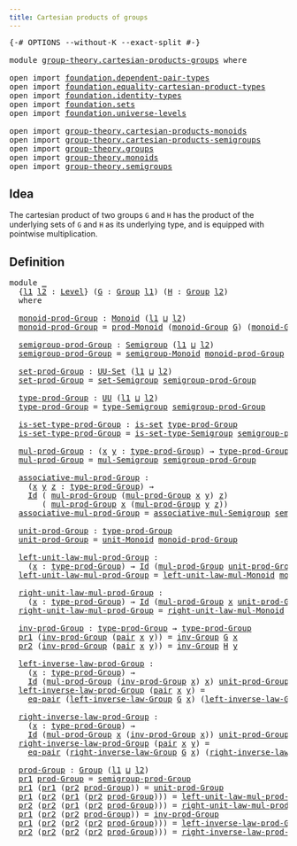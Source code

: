 ```yaml
---
title: Cartesian products of groups
---
```


<pre class="Agda"><a id="54" class="Symbol">{-#</a> <a id="58" class="Keyword">OPTIONS</a> <a id="66" class="Pragma">--without-K</a> <a id="78" class="Pragma">--exact-split</a> <a id="92" class="Symbol">#-}</a>

<a id="97" class="Keyword">module</a> <a id="104" href="group-theory.cartesian-products-groups.html" class="Module">group-theory.cartesian-products-groups</a> <a id="143" class="Keyword">where</a>

<a id="150" class="Keyword">open</a> <a id="155" class="Keyword">import</a> <a id="162" href="foundation.dependent-pair-types.html" class="Module">foundation.dependent-pair-types</a>
<a id="194" class="Keyword">open</a> <a id="199" class="Keyword">import</a> <a id="206" href="foundation.equality-cartesian-product-types.html" class="Module">foundation.equality-cartesian-product-types</a>
<a id="250" class="Keyword">open</a> <a id="255" class="Keyword">import</a> <a id="262" href="foundation.identity-types.html" class="Module">foundation.identity-types</a>
<a id="288" class="Keyword">open</a> <a id="293" class="Keyword">import</a> <a id="300" href="foundation.sets.html" class="Module">foundation.sets</a>
<a id="316" class="Keyword">open</a> <a id="321" class="Keyword">import</a> <a id="328" href="foundation.universe-levels.html" class="Module">foundation.universe-levels</a>

<a id="356" class="Keyword">open</a> <a id="361" class="Keyword">import</a> <a id="368" href="group-theory.cartesian-products-monoids.html" class="Module">group-theory.cartesian-products-monoids</a>
<a id="408" class="Keyword">open</a> <a id="413" class="Keyword">import</a> <a id="420" href="group-theory.cartesian-products-semigroups.html" class="Module">group-theory.cartesian-products-semigroups</a>
<a id="463" class="Keyword">open</a> <a id="468" class="Keyword">import</a> <a id="475" href="group-theory.groups.html" class="Module">group-theory.groups</a>
<a id="495" class="Keyword">open</a> <a id="500" class="Keyword">import</a> <a id="507" href="group-theory.monoids.html" class="Module">group-theory.monoids</a>
<a id="528" class="Keyword">open</a> <a id="533" class="Keyword">import</a> <a id="540" href="group-theory.semigroups.html" class="Module">group-theory.semigroups</a>
</pre>
## Idea

The cartesian product of two groups `G` and `H` has the product of the underlying sets of `G` and `H` as its underlying type, and is equipped with pointwise multiplication.

## Definition

<pre class="Agda"><a id="775" class="Keyword">module</a> <a id="782" href="group-theory.cartesian-products-groups.html#782" class="Module">_</a>
  <a id="786" class="Symbol">{</a><a id="787" href="group-theory.cartesian-products-groups.html#787" class="Bound">l1</a> <a id="790" href="group-theory.cartesian-products-groups.html#790" class="Bound">l2</a> <a id="793" class="Symbol">:</a> <a id="795" href="Agda.Primitive.html#597" class="Postulate">Level</a><a id="800" class="Symbol">}</a> <a id="802" class="Symbol">(</a><a id="803" href="group-theory.cartesian-products-groups.html#803" class="Bound">G</a> <a id="805" class="Symbol">:</a> <a id="807" href="group-theory.groups.html#2468" class="Function">Group</a> <a id="813" href="group-theory.cartesian-products-groups.html#787" class="Bound">l1</a><a id="815" class="Symbol">)</a> <a id="817" class="Symbol">(</a><a id="818" href="group-theory.cartesian-products-groups.html#818" class="Bound">H</a> <a id="820" class="Symbol">:</a> <a id="822" href="group-theory.groups.html#2468" class="Function">Group</a> <a id="828" href="group-theory.cartesian-products-groups.html#790" class="Bound">l2</a><a id="830" class="Symbol">)</a>
  <a id="834" class="Keyword">where</a>

  <a id="843" href="group-theory.cartesian-products-groups.html#843" class="Function">monoid-prod-Group</a> <a id="861" class="Symbol">:</a> <a id="863" href="group-theory.monoids.html#1007" class="Function">Monoid</a> <a id="870" class="Symbol">(</a><a id="871" href="group-theory.cartesian-products-groups.html#787" class="Bound">l1</a> <a id="874" href="Agda.Primitive.html#810" class="Primitive Operator">⊔</a> <a id="876" href="group-theory.cartesian-products-groups.html#790" class="Bound">l2</a><a id="878" class="Symbol">)</a>
  <a id="882" href="group-theory.cartesian-products-groups.html#843" class="Function">monoid-prod-Group</a> <a id="900" class="Symbol">=</a> <a id="902" href="group-theory.cartesian-products-monoids.html#2121" class="Function">prod-Monoid</a> <a id="914" class="Symbol">(</a><a id="915" href="group-theory.groups.html#3652" class="Function">monoid-Group</a> <a id="928" href="group-theory.cartesian-products-groups.html#803" class="Bound">G</a><a id="929" class="Symbol">)</a> <a id="931" class="Symbol">(</a><a id="932" href="group-theory.groups.html#3652" class="Function">monoid-Group</a> <a id="945" href="group-theory.cartesian-products-groups.html#818" class="Bound">H</a><a id="946" class="Symbol">)</a>

  <a id="951" href="group-theory.cartesian-products-groups.html#951" class="Function">semigroup-prod-Group</a> <a id="972" class="Symbol">:</a> <a id="974" href="group-theory.semigroups.html#737" class="Function">Semigroup</a> <a id="984" class="Symbol">(</a><a id="985" href="group-theory.cartesian-products-groups.html#787" class="Bound">l1</a> <a id="988" href="Agda.Primitive.html#810" class="Primitive Operator">⊔</a> <a id="990" href="group-theory.cartesian-products-groups.html#790" class="Bound">l2</a><a id="992" class="Symbol">)</a>
  <a id="996" href="group-theory.cartesian-products-groups.html#951" class="Function">semigroup-prod-Group</a> <a id="1017" class="Symbol">=</a> <a id="1019" href="group-theory.monoids.html#1092" class="Function">semigroup-Monoid</a> <a id="1036" href="group-theory.cartesian-products-groups.html#843" class="Function">monoid-prod-Group</a>

  <a id="1057" href="group-theory.cartesian-products-groups.html#1057" class="Function">set-prod-Group</a> <a id="1072" class="Symbol">:</a> <a id="1074" href="foundation-core.sets.html#1177" class="Function">UU-Set</a> <a id="1081" class="Symbol">(</a><a id="1082" href="group-theory.cartesian-products-groups.html#787" class="Bound">l1</a> <a id="1085" href="Agda.Primitive.html#810" class="Primitive Operator">⊔</a> <a id="1087" href="group-theory.cartesian-products-groups.html#790" class="Bound">l2</a><a id="1089" class="Symbol">)</a>
  <a id="1093" href="group-theory.cartesian-products-groups.html#1057" class="Function">set-prod-Group</a> <a id="1108" class="Symbol">=</a> <a id="1110" href="group-theory.semigroups.html#881" class="Function">set-Semigroup</a> <a id="1124" href="group-theory.cartesian-products-groups.html#951" class="Function">semigroup-prod-Group</a>

  <a id="1148" href="group-theory.cartesian-products-groups.html#1148" class="Function">type-prod-Group</a> <a id="1164" class="Symbol">:</a> <a id="1166" href="foundation-core.universe-levels.html#222" class="Primitive">UU</a> <a id="1169" class="Symbol">(</a><a id="1170" href="group-theory.cartesian-products-groups.html#787" class="Bound">l1</a> <a id="1173" href="Agda.Primitive.html#810" class="Primitive Operator">⊔</a> <a id="1175" href="group-theory.cartesian-products-groups.html#790" class="Bound">l2</a><a id="1177" class="Symbol">)</a>
  <a id="1181" href="group-theory.cartesian-products-groups.html#1148" class="Function">type-prod-Group</a> <a id="1197" class="Symbol">=</a> <a id="1199" href="group-theory.semigroups.html#933" class="Function">type-Semigroup</a> <a id="1214" href="group-theory.cartesian-products-groups.html#951" class="Function">semigroup-prod-Group</a>

  <a id="1238" href="group-theory.cartesian-products-groups.html#1238" class="Function">is-set-type-prod-Group</a> <a id="1261" class="Symbol">:</a> <a id="1263" href="foundation-core.sets.html#1099" class="Function">is-set</a> <a id="1270" href="group-theory.cartesian-products-groups.html#1148" class="Function">type-prod-Group</a>
  <a id="1288" href="group-theory.cartesian-products-groups.html#1238" class="Function">is-set-type-prod-Group</a> <a id="1311" class="Symbol">=</a> <a id="1313" href="group-theory.semigroups.html#1000" class="Function">is-set-type-Semigroup</a> <a id="1335" href="group-theory.cartesian-products-groups.html#951" class="Function">semigroup-prod-Group</a>

  <a id="1359" href="group-theory.cartesian-products-groups.html#1359" class="Function">mul-prod-Group</a> <a id="1374" class="Symbol">:</a> <a id="1376" class="Symbol">(</a><a id="1377" href="group-theory.cartesian-products-groups.html#1377" class="Bound">x</a> <a id="1379" href="group-theory.cartesian-products-groups.html#1379" class="Bound">y</a> <a id="1381" class="Symbol">:</a> <a id="1383" href="group-theory.cartesian-products-groups.html#1148" class="Function">type-prod-Group</a><a id="1398" class="Symbol">)</a> <a id="1400" class="Symbol">→</a> <a id="1402" href="group-theory.cartesian-products-groups.html#1148" class="Function">type-prod-Group</a>
  <a id="1420" href="group-theory.cartesian-products-groups.html#1359" class="Function">mul-prod-Group</a> <a id="1435" class="Symbol">=</a> <a id="1437" href="group-theory.semigroups.html#1215" class="Function">mul-Semigroup</a> <a id="1451" href="group-theory.cartesian-products-groups.html#951" class="Function">semigroup-prod-Group</a>

  <a id="1475" href="group-theory.cartesian-products-groups.html#1475" class="Function">associative-mul-prod-Group</a> <a id="1502" class="Symbol">:</a>
    <a id="1508" class="Symbol">(</a><a id="1509" href="group-theory.cartesian-products-groups.html#1509" class="Bound">x</a> <a id="1511" href="group-theory.cartesian-products-groups.html#1511" class="Bound">y</a> <a id="1513" href="group-theory.cartesian-products-groups.html#1513" class="Bound">z</a> <a id="1515" class="Symbol">:</a> <a id="1517" href="group-theory.cartesian-products-groups.html#1148" class="Function">type-prod-Group</a><a id="1532" class="Symbol">)</a> <a id="1534" class="Symbol">→</a>
    <a id="1540" href="foundation-core.identity-types.html#1754" class="Datatype">Id</a> <a id="1543" class="Symbol">(</a> <a id="1545" href="group-theory.cartesian-products-groups.html#1359" class="Function">mul-prod-Group</a> <a id="1560" class="Symbol">(</a><a id="1561" href="group-theory.cartesian-products-groups.html#1359" class="Function">mul-prod-Group</a> <a id="1576" href="group-theory.cartesian-products-groups.html#1509" class="Bound">x</a> <a id="1578" href="group-theory.cartesian-products-groups.html#1511" class="Bound">y</a><a id="1579" class="Symbol">)</a> <a id="1581" href="group-theory.cartesian-products-groups.html#1513" class="Bound">z</a><a id="1582" class="Symbol">)</a>
       <a id="1591" class="Symbol">(</a> <a id="1593" href="group-theory.cartesian-products-groups.html#1359" class="Function">mul-prod-Group</a> <a id="1608" href="group-theory.cartesian-products-groups.html#1509" class="Bound">x</a> <a id="1610" class="Symbol">(</a><a id="1611" href="group-theory.cartesian-products-groups.html#1359" class="Function">mul-prod-Group</a> <a id="1626" href="group-theory.cartesian-products-groups.html#1511" class="Bound">y</a> <a id="1628" href="group-theory.cartesian-products-groups.html#1513" class="Bound">z</a><a id="1629" class="Symbol">))</a>
  <a id="1634" href="group-theory.cartesian-products-groups.html#1475" class="Function">associative-mul-prod-Group</a> <a id="1661" class="Symbol">=</a> <a id="1663" href="group-theory.semigroups.html#1445" class="Function">associative-mul-Semigroup</a> <a id="1689" href="group-theory.cartesian-products-groups.html#951" class="Function">semigroup-prod-Group</a>

  <a id="1713" href="group-theory.cartesian-products-groups.html#1713" class="Function">unit-prod-Group</a> <a id="1729" class="Symbol">:</a> <a id="1731" href="group-theory.cartesian-products-groups.html#1148" class="Function">type-prod-Group</a>
  <a id="1749" href="group-theory.cartesian-products-groups.html#1713" class="Function">unit-prod-Group</a> <a id="1765" class="Symbol">=</a> <a id="1767" href="group-theory.monoids.html#2031" class="Function">unit-Monoid</a> <a id="1779" href="group-theory.cartesian-products-groups.html#843" class="Function">monoid-prod-Group</a>

  <a id="1800" href="group-theory.cartesian-products-groups.html#1800" class="Function">left-unit-law-mul-prod-Group</a> <a id="1829" class="Symbol">:</a>
    <a id="1835" class="Symbol">(</a><a id="1836" href="group-theory.cartesian-products-groups.html#1836" class="Bound">x</a> <a id="1838" class="Symbol">:</a> <a id="1840" href="group-theory.cartesian-products-groups.html#1148" class="Function">type-prod-Group</a><a id="1855" class="Symbol">)</a> <a id="1857" class="Symbol">→</a> <a id="1859" href="foundation-core.identity-types.html#1754" class="Datatype">Id</a> <a id="1862" class="Symbol">(</a><a id="1863" href="group-theory.cartesian-products-groups.html#1359" class="Function">mul-prod-Group</a> <a id="1878" href="group-theory.cartesian-products-groups.html#1713" class="Function">unit-prod-Group</a> <a id="1894" href="group-theory.cartesian-products-groups.html#1836" class="Bound">x</a><a id="1895" class="Symbol">)</a> <a id="1897" href="group-theory.cartesian-products-groups.html#1836" class="Bound">x</a>
  <a id="1901" href="group-theory.cartesian-products-groups.html#1800" class="Function">left-unit-law-mul-prod-Group</a> <a id="1930" class="Symbol">=</a> <a id="1932" href="group-theory.monoids.html#2119" class="Function">left-unit-law-mul-Monoid</a> <a id="1957" href="group-theory.cartesian-products-groups.html#843" class="Function">monoid-prod-Group</a>

  <a id="1978" href="group-theory.cartesian-products-groups.html#1978" class="Function">right-unit-law-mul-prod-Group</a> <a id="2008" class="Symbol">:</a>
    <a id="2014" class="Symbol">(</a><a id="2015" href="group-theory.cartesian-products-groups.html#2015" class="Bound">x</a> <a id="2017" class="Symbol">:</a> <a id="2019" href="group-theory.cartesian-products-groups.html#1148" class="Function">type-prod-Group</a><a id="2034" class="Symbol">)</a> <a id="2036" class="Symbol">→</a> <a id="2038" href="foundation-core.identity-types.html#1754" class="Datatype">Id</a> <a id="2041" class="Symbol">(</a><a id="2042" href="group-theory.cartesian-products-groups.html#1359" class="Function">mul-prod-Group</a> <a id="2057" href="group-theory.cartesian-products-groups.html#2015" class="Bound">x</a> <a id="2059" href="group-theory.cartesian-products-groups.html#1713" class="Function">unit-prod-Group</a><a id="2074" class="Symbol">)</a> <a id="2076" href="group-theory.cartesian-products-groups.html#2015" class="Bound">x</a>
  <a id="2080" href="group-theory.cartesian-products-groups.html#1978" class="Function">right-unit-law-mul-prod-Group</a> <a id="2110" class="Symbol">=</a> <a id="2112" href="group-theory.monoids.html#2285" class="Function">right-unit-law-mul-Monoid</a> <a id="2138" href="group-theory.cartesian-products-groups.html#843" class="Function">monoid-prod-Group</a>

  <a id="2159" href="group-theory.cartesian-products-groups.html#2159" class="Function">inv-prod-Group</a> <a id="2174" class="Symbol">:</a> <a id="2176" href="group-theory.cartesian-products-groups.html#1148" class="Function">type-prod-Group</a> <a id="2192" class="Symbol">→</a> <a id="2194" href="group-theory.cartesian-products-groups.html#1148" class="Function">type-prod-Group</a>
  <a id="2212" href="foundation-core.dependent-pair-types.html#592" class="Field">pr1</a> <a id="2216" class="Symbol">(</a><a id="2217" href="group-theory.cartesian-products-groups.html#2159" class="Function">inv-prod-Group</a> <a id="2232" class="Symbol">(</a><a id="2233" href="foundation-core.dependent-pair-types.html#575" class="InductiveConstructor">pair</a> <a id="2238" href="group-theory.cartesian-products-groups.html#2238" class="Bound">x</a> <a id="2240" href="group-theory.cartesian-products-groups.html#2240" class="Bound">y</a><a id="2241" class="Symbol">))</a> <a id="2244" class="Symbol">=</a> <a id="2246" href="group-theory.groups.html#4544" class="Function">inv-Group</a> <a id="2256" href="group-theory.cartesian-products-groups.html#803" class="Bound">G</a> <a id="2258" href="group-theory.cartesian-products-groups.html#2238" class="Bound">x</a>
  <a id="2262" href="foundation-core.dependent-pair-types.html#604" class="Field">pr2</a> <a id="2266" class="Symbol">(</a><a id="2267" href="group-theory.cartesian-products-groups.html#2159" class="Function">inv-prod-Group</a> <a id="2282" class="Symbol">(</a><a id="2283" href="foundation-core.dependent-pair-types.html#575" class="InductiveConstructor">pair</a> <a id="2288" href="group-theory.cartesian-products-groups.html#2288" class="Bound">x</a> <a id="2290" href="group-theory.cartesian-products-groups.html#2290" class="Bound">y</a><a id="2291" class="Symbol">))</a> <a id="2294" class="Symbol">=</a> <a id="2296" href="group-theory.groups.html#4544" class="Function">inv-Group</a> <a id="2306" href="group-theory.cartesian-products-groups.html#818" class="Bound">H</a> <a id="2308" href="group-theory.cartesian-products-groups.html#2290" class="Bound">y</a>

  <a id="2313" href="group-theory.cartesian-products-groups.html#2313" class="Function">left-inverse-law-prod-Group</a> <a id="2341" class="Symbol">:</a>
    <a id="2347" class="Symbol">(</a><a id="2348" href="group-theory.cartesian-products-groups.html#2348" class="Bound">x</a> <a id="2350" class="Symbol">:</a> <a id="2352" href="group-theory.cartesian-products-groups.html#1148" class="Function">type-prod-Group</a><a id="2367" class="Symbol">)</a> <a id="2369" class="Symbol">→</a>
    <a id="2375" href="foundation-core.identity-types.html#1754" class="Datatype">Id</a> <a id="2378" class="Symbol">(</a><a id="2379" href="group-theory.cartesian-products-groups.html#1359" class="Function">mul-prod-Group</a> <a id="2394" class="Symbol">(</a><a id="2395" href="group-theory.cartesian-products-groups.html#2159" class="Function">inv-prod-Group</a> <a id="2410" href="group-theory.cartesian-products-groups.html#2348" class="Bound">x</a><a id="2411" class="Symbol">)</a> <a id="2413" href="group-theory.cartesian-products-groups.html#2348" class="Bound">x</a><a id="2414" class="Symbol">)</a> <a id="2416" href="group-theory.cartesian-products-groups.html#1713" class="Function">unit-prod-Group</a>
  <a id="2434" href="group-theory.cartesian-products-groups.html#2313" class="Function">left-inverse-law-prod-Group</a> <a id="2462" class="Symbol">(</a><a id="2463" href="foundation-core.dependent-pair-types.html#575" class="InductiveConstructor">pair</a> <a id="2468" href="group-theory.cartesian-products-groups.html#2468" class="Bound">x</a> <a id="2470" href="group-theory.cartesian-products-groups.html#2470" class="Bound">y</a><a id="2471" class="Symbol">)</a> <a id="2473" class="Symbol">=</a>
    <a id="2479" href="foundation.equality-cartesian-product-types.html#1267" class="Function">eq-pair</a> <a id="2487" class="Symbol">(</a><a id="2488" href="group-theory.groups.html#4622" class="Function">left-inverse-law-Group</a> <a id="2511" href="group-theory.cartesian-products-groups.html#803" class="Bound">G</a> <a id="2513" href="group-theory.cartesian-products-groups.html#2468" class="Bound">x</a><a id="2514" class="Symbol">)</a> <a id="2516" class="Symbol">(</a><a id="2517" href="group-theory.groups.html#4622" class="Function">left-inverse-law-Group</a> <a id="2540" href="group-theory.cartesian-products-groups.html#818" class="Bound">H</a> <a id="2542" href="group-theory.cartesian-products-groups.html#2470" class="Bound">y</a><a id="2543" class="Symbol">)</a>

  <a id="2548" href="group-theory.cartesian-products-groups.html#2548" class="Function">right-inverse-law-prod-Group</a> <a id="2577" class="Symbol">:</a>
    <a id="2583" class="Symbol">(</a><a id="2584" href="group-theory.cartesian-products-groups.html#2584" class="Bound">x</a> <a id="2586" class="Symbol">:</a> <a id="2588" href="group-theory.cartesian-products-groups.html#1148" class="Function">type-prod-Group</a><a id="2603" class="Symbol">)</a> <a id="2605" class="Symbol">→</a>
    <a id="2611" href="foundation-core.identity-types.html#1754" class="Datatype">Id</a> <a id="2614" class="Symbol">(</a><a id="2615" href="group-theory.cartesian-products-groups.html#1359" class="Function">mul-prod-Group</a> <a id="2630" href="group-theory.cartesian-products-groups.html#2584" class="Bound">x</a> <a id="2632" class="Symbol">(</a><a id="2633" href="group-theory.cartesian-products-groups.html#2159" class="Function">inv-prod-Group</a> <a id="2648" href="group-theory.cartesian-products-groups.html#2584" class="Bound">x</a><a id="2649" class="Symbol">))</a> <a id="2652" href="group-theory.cartesian-products-groups.html#1713" class="Function">unit-prod-Group</a>
  <a id="2670" href="group-theory.cartesian-products-groups.html#2548" class="Function">right-inverse-law-prod-Group</a> <a id="2699" class="Symbol">(</a><a id="2700" href="foundation-core.dependent-pair-types.html#575" class="InductiveConstructor">pair</a> <a id="2705" href="group-theory.cartesian-products-groups.html#2705" class="Bound">x</a> <a id="2707" href="group-theory.cartesian-products-groups.html#2707" class="Bound">y</a><a id="2708" class="Symbol">)</a> <a id="2710" class="Symbol">=</a>
    <a id="2716" href="foundation.equality-cartesian-product-types.html#1267" class="Function">eq-pair</a> <a id="2724" class="Symbol">(</a><a id="2725" href="group-theory.groups.html#4773" class="Function">right-inverse-law-Group</a> <a id="2749" href="group-theory.cartesian-products-groups.html#803" class="Bound">G</a> <a id="2751" href="group-theory.cartesian-products-groups.html#2705" class="Bound">x</a><a id="2752" class="Symbol">)</a> <a id="2754" class="Symbol">(</a><a id="2755" href="group-theory.groups.html#4773" class="Function">right-inverse-law-Group</a> <a id="2779" href="group-theory.cartesian-products-groups.html#818" class="Bound">H</a> <a id="2781" href="group-theory.cartesian-products-groups.html#2707" class="Bound">y</a><a id="2782" class="Symbol">)</a>

  <a id="2787" href="group-theory.cartesian-products-groups.html#2787" class="Function">prod-Group</a> <a id="2798" class="Symbol">:</a> <a id="2800" href="group-theory.groups.html#2468" class="Function">Group</a> <a id="2806" class="Symbol">(</a><a id="2807" href="group-theory.cartesian-products-groups.html#787" class="Bound">l1</a> <a id="2810" href="Agda.Primitive.html#810" class="Primitive Operator">⊔</a> <a id="2812" href="group-theory.cartesian-products-groups.html#790" class="Bound">l2</a><a id="2814" class="Symbol">)</a>
  <a id="2818" href="foundation-core.dependent-pair-types.html#592" class="Field">pr1</a> <a id="2822" href="group-theory.cartesian-products-groups.html#2787" class="Function">prod-Group</a> <a id="2833" class="Symbol">=</a> <a id="2835" href="group-theory.cartesian-products-groups.html#951" class="Function">semigroup-prod-Group</a>
  <a id="2858" href="foundation-core.dependent-pair-types.html#592" class="Field">pr1</a> <a id="2862" class="Symbol">(</a><a id="2863" href="foundation-core.dependent-pair-types.html#592" class="Field">pr1</a> <a id="2867" class="Symbol">(</a><a id="2868" href="foundation-core.dependent-pair-types.html#604" class="Field">pr2</a> <a id="2872" href="group-theory.cartesian-products-groups.html#2787" class="Function">prod-Group</a><a id="2882" class="Symbol">))</a> <a id="2885" class="Symbol">=</a> <a id="2887" href="group-theory.cartesian-products-groups.html#1713" class="Function">unit-prod-Group</a>
  <a id="2905" href="foundation-core.dependent-pair-types.html#592" class="Field">pr1</a> <a id="2909" class="Symbol">(</a><a id="2910" href="foundation-core.dependent-pair-types.html#604" class="Field">pr2</a> <a id="2914" class="Symbol">(</a><a id="2915" href="foundation-core.dependent-pair-types.html#592" class="Field">pr1</a> <a id="2919" class="Symbol">(</a><a id="2920" href="foundation-core.dependent-pair-types.html#604" class="Field">pr2</a> <a id="2924" href="group-theory.cartesian-products-groups.html#2787" class="Function">prod-Group</a><a id="2934" class="Symbol">)))</a> <a id="2938" class="Symbol">=</a> <a id="2940" href="group-theory.cartesian-products-groups.html#1800" class="Function">left-unit-law-mul-prod-Group</a>
  <a id="2971" href="foundation-core.dependent-pair-types.html#604" class="Field">pr2</a> <a id="2975" class="Symbol">(</a><a id="2976" href="foundation-core.dependent-pair-types.html#604" class="Field">pr2</a> <a id="2980" class="Symbol">(</a><a id="2981" href="foundation-core.dependent-pair-types.html#592" class="Field">pr1</a> <a id="2985" class="Symbol">(</a><a id="2986" href="foundation-core.dependent-pair-types.html#604" class="Field">pr2</a> <a id="2990" href="group-theory.cartesian-products-groups.html#2787" class="Function">prod-Group</a><a id="3000" class="Symbol">)))</a> <a id="3004" class="Symbol">=</a> <a id="3006" href="group-theory.cartesian-products-groups.html#1978" class="Function">right-unit-law-mul-prod-Group</a>
  <a id="3038" href="foundation-core.dependent-pair-types.html#592" class="Field">pr1</a> <a id="3042" class="Symbol">(</a><a id="3043" href="foundation-core.dependent-pair-types.html#604" class="Field">pr2</a> <a id="3047" class="Symbol">(</a><a id="3048" href="foundation-core.dependent-pair-types.html#604" class="Field">pr2</a> <a id="3052" href="group-theory.cartesian-products-groups.html#2787" class="Function">prod-Group</a><a id="3062" class="Symbol">))</a> <a id="3065" class="Symbol">=</a> <a id="3067" href="group-theory.cartesian-products-groups.html#2159" class="Function">inv-prod-Group</a>
  <a id="3084" href="foundation-core.dependent-pair-types.html#592" class="Field">pr1</a> <a id="3088" class="Symbol">(</a><a id="3089" href="foundation-core.dependent-pair-types.html#604" class="Field">pr2</a> <a id="3093" class="Symbol">(</a><a id="3094" href="foundation-core.dependent-pair-types.html#604" class="Field">pr2</a> <a id="3098" class="Symbol">(</a><a id="3099" href="foundation-core.dependent-pair-types.html#604" class="Field">pr2</a> <a id="3103" href="group-theory.cartesian-products-groups.html#2787" class="Function">prod-Group</a><a id="3113" class="Symbol">)))</a> <a id="3117" class="Symbol">=</a> <a id="3119" href="group-theory.cartesian-products-groups.html#2313" class="Function">left-inverse-law-prod-Group</a>
  <a id="3149" href="foundation-core.dependent-pair-types.html#604" class="Field">pr2</a> <a id="3153" class="Symbol">(</a><a id="3154" href="foundation-core.dependent-pair-types.html#604" class="Field">pr2</a> <a id="3158" class="Symbol">(</a><a id="3159" href="foundation-core.dependent-pair-types.html#604" class="Field">pr2</a> <a id="3163" class="Symbol">(</a><a id="3164" href="foundation-core.dependent-pair-types.html#604" class="Field">pr2</a> <a id="3168" href="group-theory.cartesian-products-groups.html#2787" class="Function">prod-Group</a><a id="3178" class="Symbol">)))</a> <a id="3182" class="Symbol">=</a> <a id="3184" href="group-theory.cartesian-products-groups.html#2548" class="Function">right-inverse-law-prod-Group</a>
</pre>